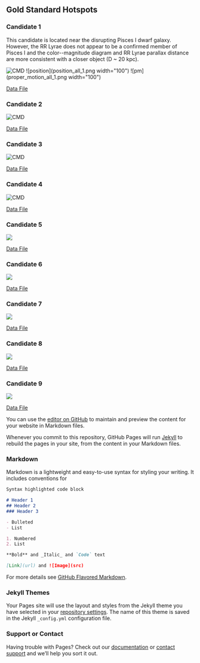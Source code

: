 ## Gold Standard Hotspots 

### Candidate 1
This candidate is located near the disrupting Pisces I dwarf galaxy. However, the RR Lyrae does not appear to be a confirmed member of Pisces I and the color--magnitude diagram and RR Lyrae parallax distance are more consistent with a closer object (D ~ 20 kpc). 

![CMD](2_cmd.png)
![position](position_all_1.png width="100") ![pm](proper_motion_all_1.png width="100")

[Data File](https://github.com/edarragh/edarragh.github.io/blob/main/2_corrected.csv)

### Candidate 2
![CMD](20_cmd.png)

[Data File](https://github.com/edarragh/edarragh.github.io/blob/main/20_corrected.csv)


### Candidate 3 
![CMD](31_cmd.png)

[Data File](https://github.com/edarragh/edarragh.github.io/blob/main/31_corrected.csv)


### Candidate 4
![CMD](33_cmd.png)

[Data File](https://github.com/edarragh/edarragh.github.io/blob/main/33_corrected.csv)


### Candidate 5
![](41_cmd.png)

[Data File](https://github.com/edarragh/edarragh.github.io/blob/main/41_corrected.csv)


### Candidate 6
![](58_cmd.png)

[Data File](https://github.com/edarragh/edarragh.github.io/blob/main/58_corrected.csv)


### Candidate 7
![](62_cmd.png)

[Data File](https://github.com/edarragh/edarragh.github.io/blob/main/62_corrected.csv)


### Candidate 8
![](69_cmd.png)

[Data File](https://github.com/edarragh/edarragh.github.io/blob/main/69_corrected.csv)


### Candidate 9
![](105_cmd.png)

[Data File](https://github.com/edarragh/edarragh.github.io/blob/main/105_corrected.csv)

You can use the [editor on GitHub](https://github.com/edarragh/edarragh.github.io/edit/main/index.md) to maintain and preview the content for your website in Markdown files.

Whenever you commit to this repository, GitHub Pages will run [Jekyll](https://jekyllrb.com/) to rebuild the pages in your site, from the content in your Markdown files.

### Markdown

Markdown is a lightweight and easy-to-use syntax for styling your writing. It includes conventions for

```markdown
Syntax highlighted code block

# Header 1
## Header 2
### Header 3

- Bulleted
- List

1. Numbered
2. List

**Bold** and _Italic_ and `Code` text

[Link](url) and ![Image](src)
```

For more details see [GitHub Flavored Markdown](https://guides.github.com/features/mastering-markdown/).

### Jekyll Themes

Your Pages site will use the layout and styles from the Jekyll theme you have selected in your [repository settings](https://github.com/edarragh/edarragh.github.io/settings). The name of this theme is saved in the Jekyll `_config.yml` configuration file.

### Support or Contact

Having trouble with Pages? Check out our [documentation](https://docs.github.com/categories/github-pages-basics/) or [contact support](https://github.com/contact) and we’ll help you sort it out.
